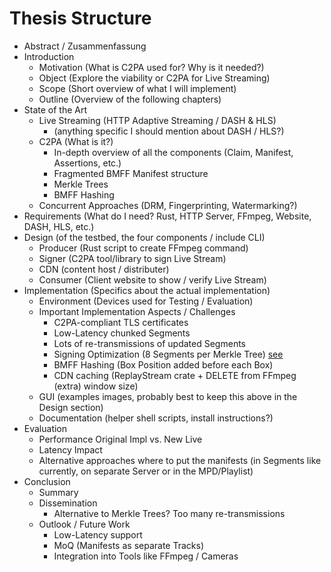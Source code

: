 # Thesis Structure

- Abstract / Zusammenfassung
- Introduction
  - Motivation (What is C2PA used for? Why is it needed?)
  - Object (Explore the viability or C2PA for Live Streaming)
  - Scope (Short overview of what I will implement)
  - Outline (Overview of the following chapters)
- State of the Art
  - Live Streaming (HTTP Adaptive Streaming / DASH & HLS)
    - (anything specific I should mention about DASH / HLS?)
  - C2PA (What is it?)
    - In-depth overview of all the components (Claim, Manifest, Assertions, etc.)
    - Fragmented BMFF Manifest structure
    - Merkle Trees
    - BMFF Hashing
  - Concurrent Approaches (DRM, Fingerprinting, Watermarking?)
- Requirements (What do I need? Rust, HTTP Server, FFmpeg, Website, DASH, HLS, etc.)
- Design (of the testbed, the four components / include CLI)
  - Producer (Rust script to create FFmpeg command)
  - Signer (C2PA tool/library to sign Live Stream)
  - CDN (content host / distributer)
  - Consumer (Client website to show / verify Live Stream)
- Implementation (Specifics about the actual implementation)
  - Environment (Devices used for Testing / Evaluation)
  - Important Implementation Aspects / Challenges
    - C2PA-compliant TLS certificates
    - Low-Latency chunked Segments
    - Lots of re-transmissions of updated Segments
    - Signing Optimization (8 Segments per Merkle Tree) [see](/thesis/notes.md)
    - BMFF Hashing (Box Position added before each Box)
    - CDN caching (ReplayStream crate + DELETE from FFmpeg (extra) window size)
  - GUI (examples images, probably best to keep this above in the Design section)
  - Documentation (helper shell scripts, install instructions?)
- Evaluation
  - Performance Original Impl vs. New Live
  - Latency Impact
  - Alternative approaches where to put the manifests (in Segments like currently, on separate Server or in the MPD/Playlist)
- Conclusion
  - Summary
  - Dissemination
    - Alternative to Merkle Trees? Too many re-transmissions
  - Outlook / Future Work
    - Low-Latency support
    - MoQ (Manifests as separate Tracks)
    - Integration into Tools like FFmpeg / Cameras

